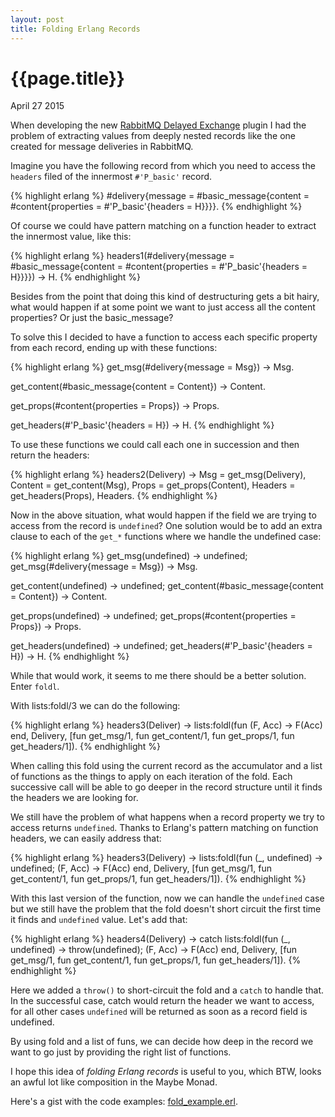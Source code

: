 ```yaml
---
layout: post
title: Folding Erlang Records
---
```


# {{page.title}} #

<span class="meta">April 27 2015</span>

When developing the new
[RabbitMQ Delayed Exchange](https://github.com/rabbitmq/rabbitmq-delayed-message-exchange)
plugin I had the problem of extracting values from deeply nested
records like the one created for message deliveries in RabbitMQ.

Imagine you have the following record from which you need to access
the `headers` filed of the innermost `#'P_basic'` record.

{% highlight erlang %}
#delivery{message = #basic_message{content = #content{properties = #'P_basic'{headers = H}}}}.
{% endhighlight %}

Of course we could have pattern matching on a function header to
extract the innermost value, like this:

{% highlight erlang %}
headers1(#delivery{message = #basic_message{content = #content{properties = #'P_basic'{headers = H}}}}) ->
    H.
{% endhighlight %}

Besides from the point that doing this kind of destructuring gets a
bit hairy, what would happen if at some point we want to just access
all the content properties? Or just the basic_message?

To solve this I decided to have a function to access each specific
property from each record, ending up with these functions:

{% highlight erlang %}
get_msg(#delivery{message = Msg}) ->
    Msg.

get_content(#basic_message{content = Content}) ->
    Content.

get_props(#content{properties = Props}) ->
    Props.

get_headers(#'P_basic'{headers = H}) ->
    H.
{% endhighlight %}

To use these functions we could call each one in succession and then
return the headers:

{% highlight erlang %}
headers2(Delivery) ->
    Msg = get_msg(Delivery),
    Content = get_content(Msg),
    Props = get_props(Content),
    Headers = get_headers(Props),
    Headers.
{% endhighlight %}

Now in the above situation, what would happen if the field we are
trying to access from the record is `undefined`? One solution would be
to add an extra clause to each of the `get_*` functions where we
handle the undefined case:

{% highlight erlang %}
get_msg(undefined) ->
    undefined;
get_msg(#delivery{message = Msg}) ->
    Msg.

get_content(undefined) ->
    undefined;
get_content(#basic_message{content = Content}) ->
    Content.

get_props(undefined) ->
    undefined;
get_props(#content{properties = Props}) ->
    Props.

get_headers(undefined) ->
    undefined;
get_headers(#'P_basic'{headers = H}) ->
    H.
{% endhighlight %}

While that would work, it seems to me there should be a better
solution. Enter `foldl`.

With lists:foldl/3 we can do the following:

{% highlight erlang %}
headers3(Deliver) ->
    lists:foldl(fun (F, Acc) -> F(Acc) end,
                Delivery,
                [fun get_msg/1, fun get_content/1,
                fun get_props/1, fun get_headers/1]).
{% endhighlight %}

When calling this fold using the current record as the accumulator and
a list of functions as the things to apply on each iteration of the
fold. Each successive call will be able to go deeper in the record
structure until it finds the headers we are looking for.

We still have the problem of what happens when a record property we
try to access returns `undefined`. Thanks to Erlang's pattern matching
on function headers, we can easily address that:

{% highlight erlang %}
headers3(Delivery) ->
    lists:foldl(fun (_, undefined) -> undefined;
                    (F, Acc) -> F(Acc)
                end,
                Delivery,
                [fun get_msg/1, fun get_content/1,
                 fun get_props/1, fun get_headers/1]).
{% endhighlight %}

With this last version of the function, now we can handle the
`undefined` case but we still have the problem that the fold doesn't
short circuit the first time it finds and `undefined` value. Let's add
that:

{% highlight erlang %}
headers4(Delivery) ->
    catch lists:foldl(fun (_, undefined) -> throw(undefined);
                          (F, Acc) -> F(Acc)
                      end,
                      Delivery,
                      [fun get_msg/1, fun get_content/1,
                       fun get_props/1, fun get_headers/1]).
{% endhighlight %}

Here we added a `throw()` to short-circuit the fold and a `catch` to
handle that. In the successful case, catch would return the header we
want to access, for all other cases `undefined` will be returned as
soon as a record field is undefined.

By using fold and a list of funs, we can decide how deep in the
record we want to go just by providing the right list of functions.

I hope this idea of _folding Erlang records_ is useful to you, which
BTW, looks an awful lot like composition in the Maybe Monad.

Here's a gist with the code examples:
[fold_example.erl](https://gist.github.com/videlalvaro/e38b990126b0abdae2d5).

